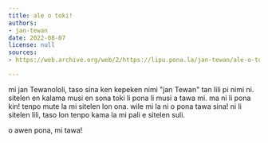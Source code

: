 ```yaml
---
title: ale o toki!
authors:
- jan-tewan
date: 2022-08-07
license: null
sources:
- https://web.archive.org/web/2/https://lipu.pona.la/jan-tewan/ale-o-toki

---
```


mi jan Tewanololi, taso sina ken kepeken nimi "jan Tewan" tan lili pi nimi ni. sitelen en kalama musi en sona toki li pona li musi a tawa mi. ma ni li pona kin! tenpo mute la mi sitelen lon ona. wile mi la ni o pona tawa sina! ni li sitelen lili, taso lon tenpo kama la mi pali e sitelen suli. 

o awen pona, mi tawa!
